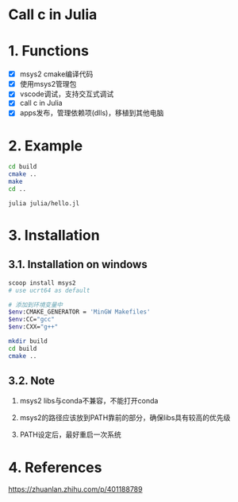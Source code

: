 <h1>Call c in Julia</h1>

# 1. Functions

- [x] msys2 cmake编译代码
- [x] 使用msys2管理包
- [x] vscode调试，支持交互式调试
- [x] call c in Julia
- [x] apps发布，管理依赖项(dlls)，移植到其他电脑

# 2. Example
```bash
cd build
cmake ..
make
cd ..

julia julia/hello.jl
```

# 3. Installation

## 3.1. Installation on windows

```bash
scoop install msys2
# use ucrt64 as default

# 添加到环境变量中
$env:CMAKE_GENERATOR = 'MinGW Makefiles'
$env:CC="gcc"
$env:CXX="g++"

mkdir build
cd build
cmake ..
```

## 3.2. Note

1. msys2 libs与conda不兼容，不能打开conda

2. msys2的路径应该放到PATH靠前的部分，确保libs具有较高的优先级

3. PATH设定后，最好重启一次系统

# 4. References

<https://zhuanlan.zhihu.com/p/401188789>
